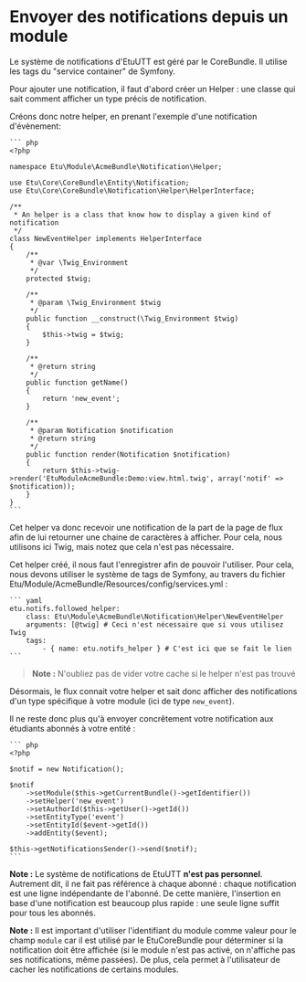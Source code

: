 
Envoyer des notifications depuis un module
==========================================

Le système de notifications d'EtuUTT est géré par le CoreBundle. Il utilise
les tags du "service container" de Symfony.

Pour ajouter une notification, il faut d'abord créer un Helper : une
classe qui sait comment afficher un type précis de notification.

Créons donc notre helper, en prenant l'exemple d'une notification d'évènement:

    ``` php
    <?php

    namespace Etu\Module\AcmeBundle\Notification\Helper;

    use Etu\Core\CoreBundle\Entity\Notification;
    use Etu\Core\CoreBundle\Notification\Helper\HelperInterface;

    /**
     * An helper is a class that know how to display a given kind of notification
     */
    class NewEventHelper implements HelperInterface
    {
        /**
         * @var \Twig_Environment
         */
        protected $twig;

        /**
         * @param \Twig_Environment $twig
         */
        public function __construct(\Twig_Environment $twig)
        {
            $this->twig = $twig;
        }

        /**
         * @return string
         */
        public function getName()
        {
            return 'new_event';
        }

        /**
         * @param Notification $notification
         * @return string
         */
        public function render(Notification $notification)
        {
            return $this->twig->render('EtuModuleAcmeBundle:Demo:view.html.twig', array('notif' => $notification));
        }
    }
    ```

Cet helper va donc recevoir une notification de la part de la page de flux
afin de lui retourner une chaine de caractères à afficher. Pour cela, nous
utilisons ici Twig, mais notez que cela n'est pas nécessaire.

Cet helper créé, il nous faut l'enregistrer afin de pouvoir l'utiliser. Pour
cela, nous devons utiliser le système de tags de Symfony, au travers du fichier
Etu/Module/AcmeBundle/Resources/config/services.yml :

    ``` yaml
    etu.notifs.followed_helper:
        class: Etu\Module\AcmeBundle\Notification\Helper\NewEventHelper
        arguments: [@twig] # Ceci n'est nécessaire que si vous utilisez Twig
        tags:
            - { name: etu.notifs_helper } # C'est ici que se fait le lien
    ```

> **Note :** N'oubliez pas de vider votre cache si le helper n'est pas trouvé

Désormais, le flux connait votre helper et sait donc afficher des notifications
d'un type spécifique à votre module (ici de type `new_event`).

Il ne reste donc plus qu'à envoyer concrêtement votre notification aux étudiants
abonnés à votre entité :

    ``` php
    <?php

    $notif = new Notification();

    $notif
        ->setModule($this->getCurrentBundle()->getIdentifier())
        ->setHelper('new_event')
        ->setAuthorId($this->getUser()->getId())
        ->setEntityType('event')
        ->setEntityId($event->getId())
        ->addEntity($event);

    $this->getNotificationsSender()->send($notif);
    ```

**Note :** Le système de notifications de EtuUTT **n'est pas personnel**.
Autrement dit, il ne fait pas référence à chaque abonné : chaque notification
est une ligne indépendante de l'abonné. De cette manière, l'insertion en base
d'une notification est beaucoup plus rapide : une seule ligne suffit pour
tous les abonnés.

**Note :** Il est important d'utiliser l'identifiant du module comme valeur pour
le champ `module` car il est utilisé par le EtuCoreBundle pour déterminer si
la notification doit être affichée (si le module n'est pas activé, on n'affiche
pas ses notifications, même passées). De plus, cela permet à l'utilisateur de
cacher les notifications de certains modules.

